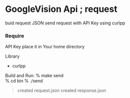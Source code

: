 GoogleVision Api ; request
===============

buid request JSON
send request with API Key using curlpp 

### Require
API Key
place it in Your home directory

Library  
- curlpp 

Build and Run:
% make send  
% cd bin
% ./send  
> created request.json
> created response.json

